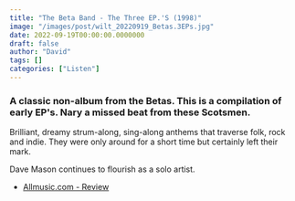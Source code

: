 ```yaml
---
title: "The Beta Band - The Three EP.'S (1998)"
image: "/images/post/wilt_20220919_Betas.3EPs.jpg"
date: 2022-09-19T00:00:00.0000000
draft: false
author: "David"
tags: []
categories: ["Listen"]
---
```

### A classic non-album from the Betas. This is a compilation of early EP's. Nary a missed beat from these Scotsmen.

 Brilliant, dreamy strum-along, sing-along anthems that traverse folk, rock and indie. They were only around for a short time but certainly left their mark.

 Dave Mason continues to flourish as a solo artist.

-  [Allmusic.com - Review](https://www.allmusic.com/album/the-three-eps-mw0000048753)